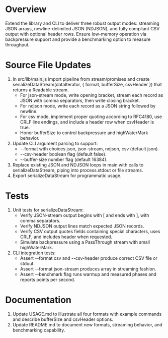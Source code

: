 # Overview
Extend the library and CLI to deliver three robust output modes: streaming JSON arrays, newline-delimited JSON (NDJSON), and fully compliant CSV output with optional header rows. Ensure low-memory operation via backpressure support and provide a benchmarking option to measure throughput.

# Source File Updates
1. In src/lib/main.js import pipeline from stream/promises and create serializeDataStream(dataIterator, { format, bufferSize, csvHeader }) that returns a Readable stream.
   - For json-stream mode, write opening bracket, stream each record as JSON with comma separators, then write closing bracket.
   - For ndjson mode, write each record as a JSON string followed by newline.
   - For csv mode, implement proper quoting according to RFC4180, use CRLF line endings, and include a header row when csvHeader is true.
   - Honor bufferSize to control backpressure and highWaterMark behavior.
2. Update CLI argument parsing to support:
   - --format with choices json, json-stream, ndjson, csv (default json).
   - --csv-header boolean flag (default false).
   - --buffer-size number flag (default 16384).
3. Replace existing JSON and NDJSON loops in main with calls to serializeDataStream, piping into process.stdout or file streams.
4. Export serializeDataStream for programmatic usage.

# Tests
1. Unit tests for serializeDataStream:
   - Verify JSON-stream output begins with [ and ends with ], with comma separators.
   - Verify NDJSON output lines match expected JSON records.
   - Verify CSV output quotes fields containing special characters, uses CRLF, and includes header when requested.
   - Simulate backpressure using a PassThrough stream with small highWaterMark.
2. CLI integration tests:
   - Assert --format csv and --csv-header produce correct CSV file or stdout.
   - Assert --format json-stream produces array in streaming fashion.
   - Assert --benchmark flag runs warmup and measured phases and reports points per second.

# Documentation
1. Update USAGE.md to illustrate all four formats with example commands and describe bufferSize and csvHeader options.
2. Update README.md to document new formats, streaming behavior, and benchmarking capability.